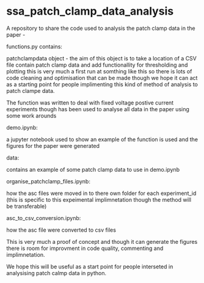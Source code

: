 # ssa_patch_clamp_data_analysis

A repository to share the code used to analysis the patch clamp data in the paper -

functions.py contains:

patchclampdata object - the aim of this object is to take a location of a CSV file contain patch clamp data and add functionallity for thresholding and plotting
    this is very much a first run at somthing like this so there is lots of code cleaning and optimisation that can be made 
    though we hope it can act as a starting point for people implimenting this kind of method of analysis to patch clampe data.
    
The function was written to deal with fixed voltage postive current experiments though has been used to analyse all data in the paper using some work arounds

demo.ipynb:

a jupyter notebook used to show an example of the function is used and the figures for the paper were generated

data:

contains an example of some patch clamp data to use in demo.ipynb

organise_patchclamp_files.ipynb:

how the asc files were moved in to there own folder for each experiment_id (this is specific to this expeimental implimnetation though the method will be transferable)

asc_to_csv_conversion.ipynb:

how the asc file were converted to csv files




This is very much a proof of concept and though it can generate the figures there is room for improvment in code quality, commenting and implimnetation.

We hope this will be useful as a start point for people interseted in analysising patch calmp data in python.
